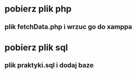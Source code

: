 # pobierz plik php
## plik fetchData.php i wrzuc go do xamppa

# pobierz plik sql
## plik praktyki.sql i dodaj baze
